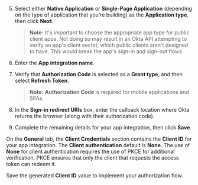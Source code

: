 5. Select either **Native Application** or **Single-Page Application** (depending on the type of application that you’re building) as the **Application type**, then click **Next**.

    > **Note:** It's important to choose the appropriate app type for public client apps. Not doing so may result in an Okta API attempting to verify an app's client secret, which public clients aren't designed to have. This would break the app's sign-in and sign-out flows.

1. Enter the **App integration name**.
1. Verify that **Authorization Code** is selected as a **Grant type**, and then select **Refresh Token**.

    > **Note:** **Authorization Code** is required for mobile applications and SPAs.

1. In the **Sign-in redirect URIs** box, enter the callback location where Okta returns the browser (along with their authorization code).
1. Complete the remaining details for your app integration, then click **Save**.

On the **General** tab, the **Client Credentials** section contains the **Client ID** for your app integration. The **Client authentication** default is **None**. The use of **None** for client authentication requires the use of PKCE for additional verification. PKCE ensures that only the client that requests the access token can redeem it.

Save the generated **Client ID** value to implement your authorization flow.
